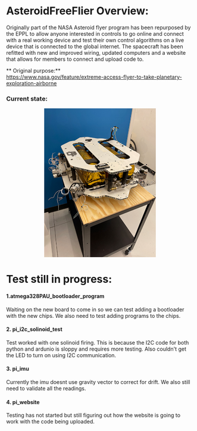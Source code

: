 # AsteroidFreeFlier Overview:
Originally part of the NASA Asteroid flyer program has been repurposed by the EPPL to allow anyone interested in controls to go online and connect with a real working device and test their own control algorithms on a live device that is connected to the global internet. The spacecraft has been refitted with new and improved wiring, updated computers and a website that allows for members to connect and upload code to.

** Original purpose:**  
https://www.nasa.gov/feature/extreme-access-flyer-to-take-planetary-exploration-airborne

### Current state:
<p align="center">
  <img width="300px" height="400px" src="https://github.com/danielwilczak101/AsteroidFreeFlier/blob/media/images/craft1010.JPG">
</p>

# Test still in progress:

#### 1.atmega328PAU_bootloader_program
Waiting on the new board to come in so we can test adding a bootloader with the new chips. We also need to test adding programs to the chips.

#### 2. pi_i2c_solinoid_test  
Test worked with one solinoid firing. This is because the I2C code for both python and ardunio is sloppy and requires more testing. Also couldn't get the LED to turn on using I2C communication.

#### 3. pi_imu  
Currently the imu doesnt use gravity vector to correct for drift. We also still need to validate all the readings.  

#### 4. pi_website  
Testing has not started but still figuring out how the website is going to work with the code being uploaded.  



